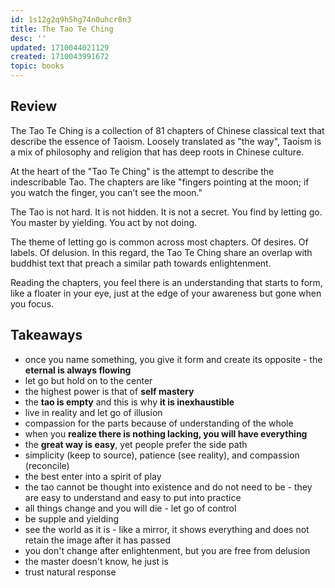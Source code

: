 ```yaml
---
id: 1s12g2q9h5hg74n0uhcr8n3
title: The Tao Te Ching
desc: ''
updated: 1710044021129
created: 1710043991672
topic: books
---
```


## Review

The Tao Te Ching is a collection of 81 chapters of Chinese classical text that describe the essence of Taoism. Loosely translated as "the way", Taoism is a mix of philosophy and religion that has deep roots in Chinese culture. 

At the heart of the "Tao Te Ching" is the attempt to describe the indescribable Tao. The chapters are like  "fingers pointing at the moon; if you watch the finger, you can’t see the moon."

The Tao is not hard. It is not hidden. It is not a secret. You find by letting go. You master by yielding. You act by not doing. 

The theme of letting go is common across most chapters. Of desires. Of labels. Of delusion. In this regard, the Tao Te Ching share an overlap with buddhist text that preach a similar path towards enlightenment.

Reading the chapters, you feel there is an understanding that starts to form, like a floater in your eye, just at the edge of your awareness but gone when you focus. 

## Takeaways
- once you name something, you give it form and create its opposite - the **eternal is always flowing**
- let go but hold on to the center
- the highest power is that of **self mastery** 
- the **tao is empty** and this is why **it is inexhaustible**
- live in reality and let go of illusion
- compassion for the parts because of understanding of the whole
- when you **realize there is nothing lacking, you will have everything**
- the **great way is easy**, yet people prefer the side path
- simplicity (keep to source), patience (see reality), and compassion (reconcile)
- the best enter into a spirit of play
- the tao cannot be thought into existence and do not need to be - they are easy to understand and easy to put into practice
- all things change and you will die - let go of control
- be supple and yielding
- see the world as it is - like a mirror, it shows everything and does not retain the image after it has passed 
- you don't change after enlightenment, but you are free from delusion
- the master doesn't know, he just is 
- trust natural response

